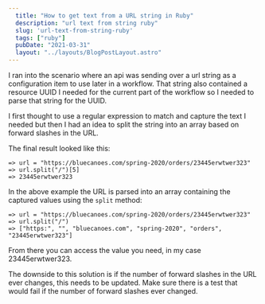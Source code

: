 ```yaml
---
  title: "How to get text from a URL string in Ruby"
  description: "url text from string ruby"
  slug: 'url-text-from-string-ruby'
  tags: ["ruby"]
  pubDate: "2021-03-31"
  layout: "../layouts/BlogPostLayout.astro"
---
```


I ran into the scenario where an api was sending over a url string as a configuration item to use later in a workflow. That string also contained a resource UUID I needed for the current part of the workflow so I needed to parse that string for the UUID.

I first thought to use a regular expression to match and capture the text I needed but then I had an idea to split the string into an array based on forward slashes in the URL.

The final result looked like this:

```
=> url = "https://bluecanoes.com/spring-2020/orders/23445erwtwer323"
=> url.split("/")[5]
=> 23445erwtwer323
```

In the above example the URL is parsed into an array containing the captured values using the `split` method:

```
=> url = "https://bluecanoes.com/spring-2020/orders/23445erwtwer323"
=> url.split("/")
=> ["https:", "", "bluecanoes.com", "spring-2020", "orders", "23445erwtwer323"]
```

From there you can access the value you need, in my case 23445erwtwer323.

The downside to this solution is if the number of forward slashes in the URL ever changes, this needs to be updated. Make sure there is a test that would fail if the number of forward slashes ever changed.

